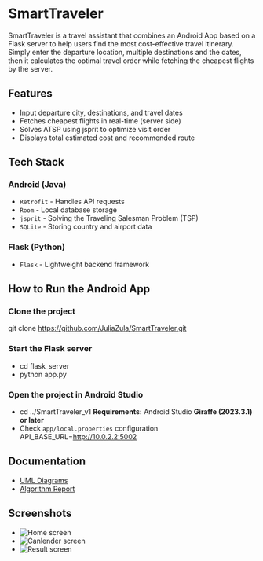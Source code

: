 # SmartTraveler

SmartTraveler is a travel assistant that combines an Android App based on a Flask server to help users find the most cost-effective travel itinerary.  
Simply enter the departure location, multiple destinations and the dates, then it calculates the optimal travel order while fetching the cheapest flights by the server.




## Features
- Input departure city, destinations, and travel dates
- Fetches cheapest flights in real-time (server side)
- Solves ATSP using jsprit to optimize visit order
- Displays total estimated cost and recommended route




## Tech Stack

### Android (Java)
- `Retrofit` - Handles API requests
- `Room` - Local database storage
- `jsprit` - Solving the Traveling Salesman Problem (TSP)
- `SQLite` - Storing country and airport data

### Flask (Python)
- `Flask` - Lightweight backend framework




## How to Run the Android App

### Clone the project
git clone https://github.com/JuliaZula/SmartTraveler.git

### Start the Flask server
- cd flask_server
- python app.py

### Open the project in Android Studio
- cd ../SmartTraveler_v1
  **Requirements:** Android Studio **Giraffe (2023.3.1) or later**
- Check `app/local.properties`            configuration
  API_BASE_URL=http://10.0.2.2:5002




## Documentation
- [UML Diagrams](/docs/UML/) 
- [Algorithm Report](/docs/algorithm_report.md)




## Screenshots
- ![Home screen](images/home_screen.png)
- ![Canlender screen](images/calender.png)
- ![Result screen](images/result_screen.png)





